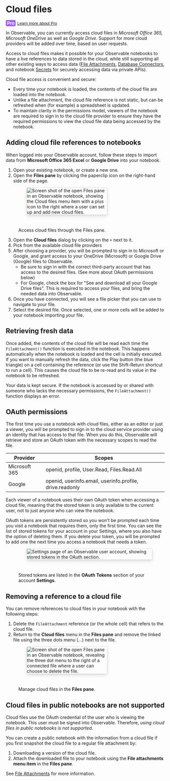 # Cloud files

<span style="color: #fff; background-color: #A463F2; padding: 2px; padding-left: 4px; padding-right: 4px; border-radius: 4px; font-size: 14px; font-weight: 700; font-family: sans-serif;">Pro</span><a style="font-size: small; font-family: sans-serif; padding-left: 5px" href="/pricing">Learn more about Pro</a>

In Observable, you can currently access cloud files in *Microsoft Office 365, Microsoft OneDrive* as well as *Google Drive*. Support for more cloud providers will be added over time, based on user requests.

Access to cloud files makes it possible for your Observable notebooks to have a live references to data stored in the cloud, while still supporting all other existing ways to access data ([File Attachments](https://observablehq.com/@observablehq/file-attachments), [Database Connectors](https://observablehq.com/@observablehq/databases), and notebook [Secrets](https://observablehq.com/@observablehq/secrets) for securely accessing data via private APIs).

Cloud file access is convenient and secure:

- Every time your notebook is loaded, the contents of the cloud file are loaded into the notebook.
- Unlike a file attachment, the cloud file reference is not static, but can be refreshed when (for example) a spreadsheet is updated.
- To maintain clarity in the permissions model, viewers of the notebook are required to sign in to the cloud file provider to ensure they have the required permissions to view the cloud file data being accessed by the notebook.

## Adding cloud file references to notebooks

When logged into your Observable account, follow these steps to import data from **Microsoft Office 365 Excel** or **Google Drive** into your notebook. 

1. Open your existing notebook, or create a new one. 
2. Open the **Files pane** by clicking the paperclip icon on the right-hand side of the page.

<figure>
  <img
    style="border-radius:2px;box-shadow:0 4px 12px rgba(0,0,0,0.15), 0 0 0 1px rgba(0, 0, 0, 0.1);margin-left:27px;margin-bottom:40px;max-width: 60%"
    src="/data/files/cloud-files/files-pane-cloud-files.png" alt="Screen shot of the open Files pane in an Observable notebook, showing the Cloud files menu item with a plus icon to the right where a user can set up and add new cloud files."
  />
  <figcaption>Access cloud files through the Files pane.</figcaption>
</figure>

3. Open the **Cloud files** dialog by clicking on the `+` next to it.
4. Pick from the available cloud file providers 
5. After choosing a provider, you will be prompted to sign in to Microsoft or Google, and grant access to your OneDrive (Microsoft) or Google Drive (Google) files to Observable.
   - Be sure to sign in with the correct third-party account that has access to the desired files. (See more about OAuth permissions below)
   - For Google, check the box for "See and download all your Google Drive files". This is required to access your files, and bring the needed data into Observable.
7. Once you have connected, you will see a file picker that you can use to navigate to your file.
8. Select the desired file. Once selected, one or more cells will be added to your notebook importing your file.

## Retrieving fresh data

Once added, the contents of the cloud file will be read each time the `FileAttachment()` function is executed in the notebook. This happens automatically when the notebook is loaded and the cell is initially executed. If you want to manually refresh the data, click the Play button (the blue triangle) on a cell containing the reference (or use the Shift-Return shortcut to run a cell). This causes the cloud file to be re-read and its value in the notebook to be refreshed.

Your data is kept secure. If the notebook is accessed by or shared with someone who lacks the necessary permissions, the `FileAttachment()` function displays an error.

## OAuth permissions

The first time you use a notebook with cloud files, either as an editor or just a viewer, you will be prompted to sign in to the cloud service provider using an identity that has access to that file. When you do this, Observable will retrieve and store an OAuth token with the necessary scopes to read the file.

Provider | Scopes
-------- | ------
Microsoft 365 | openid, profile, User.Read, Files.Read.All
Google | openid, userinfo.email, userinfo.profile, drive.readonly

Each viewer of a notebook uses their own OAuth token when accessing a cloud file, meaning that the stored token is only available to the current user, not to just anyone who can view the notebook.

OAuth tokens are persistently stored so you won't be prompted each time you visit a notebook that requires them, only the first time. You can see the list of stored tokens for your account in your Settings, where you also have the option of deleting them. If you delete your token, you will be prompted to add one the next time you access a notebook that needs a token.

<figure>
  <img
    style="border-radius:2px;box-shadow:0 4px 12px rgba(0,0,0,0.15), 0 0 0 1px rgba(0, 0, 0, 0.1);margin-left:27px;margin-bottom:40px;max-width: ${width}"
    src="/data/files/cloud-files/settings-oauth.png" alt="Settings page of an Observable user account, showing stored tokens in the OAuth section."
  />
  <figcaption>Stored tokens are listed in the <b>OAuth Tokens</b> section of your account <b>Settings</b>.</figcaption>
</figure>

## Removing a reference to a cloud file

You can remove references to cloud files in your notebook with the following steps: 
1. Delete the `FileAttachment` reference (or the whole cell) that refers to the cloud file.
2. Return to the **Cloud files** menu in the **Files pane** and remove the linked file using the three dots menu (...) next to the file.

<figure>
  <img
    style="border-radius:2px;box-shadow:0 4px 12px rgba(0,0,0,0.15), 0 0 0 1px rgba(0, 0, 0, 0.1);margin-left:27px;margin-bottom:40px;max-width: 60%"
    src="/data/files/cloud-files/delete-cloud-file.png" alt="Screen shot of the open Files pane in an Observable notebook, revealing the three dot menu to the right of a connected file where a user can choose to delete the file."
  />
  <figcaption>Manage cloud files in the <b>Files pane</b>.</figcaption>
</figure>

## Cloud files in public notebooks are not supported

Cloud files use the OAuth credential of the user who is viewing the notebook. This user must be signed into Observable. Therefore, *using cloud files in public notebooks is not supported*. 

You can create a public notebook with the information from a cloud file if you first snapshot the cloud file  to a regular file attachment by:

1. Downloading a version of the cloud file.
2. Attach the downloaded file to your notebook using the **File attachments menu item** in the **Files pane**.

See [File Attachments](https://observablehq.com/@observablehq/file-attachments) for more information.